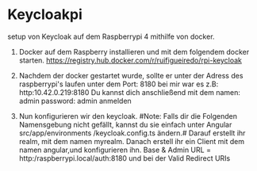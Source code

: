 # Keycloakpi

setup von Keycloak auf dem Raspberrypi 4 mithilfe von docker.

1. Docker auf dem Raspberry installieren und mit dem folgendem docker starten.
     https://registry.hub.docker.com/r/ruifigueiredo/rpi-keycloak

2. Nachdem der docker gestartet wurde, sollte er unter der Adress des raspberrypi's laufen unter dem Port: 8180 bei mir war es z.B: http:10.42.0.219:8180
   Du kannst dich anschließend mit dem namen: admin password: admin anmelden

3. Nun konfigurieren wir den keycloak. #Note: Falls dir die Folgenden Namensgebung nicht gefällt, kannst du sie einfach unter Angular src/app/environments   /keycloak.config.ts ändern.# Darauf erstellt ihr realm, mit dem namen myrealm. Danach erstell ihr ein Client mit dem namen angular,und konfigurieren ihn.   Base & Admin URL = http:/raspberrypi.local/auth:8180 und bei der Valid Redirect URIs 
